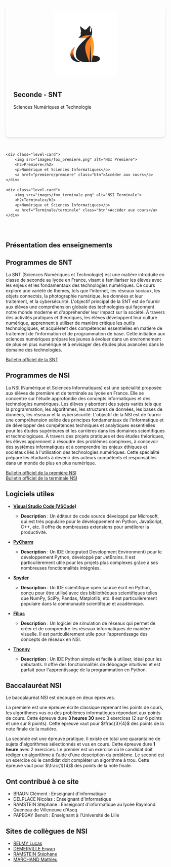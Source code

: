<style>
.level-cards {
    display: grid;
    grid-template-columns: repeat(auto-fit, minmax(300px, 1fr));
    gap: 2rem;
    padding: 2rem 0;
}

.level-card {
    background: var(--md-default-bg-color);
    border-radius: 12px;
    padding: 1.5rem;
    box-shadow: 0 4px 6px rgba(0, 0, 0, 0.1);
    transition: transform 0.3s ease;
}

.level-card:hover {
    transform: translateY(-5px);
}

.level-card img {
    width: 100%;
    height: 200px;
    object-fit: contain;
    margin-bottom: 1rem;
}

.btn {
    display: inline-block;
    padding: 0.5rem 1rem;
    background: var(--md-primary-fg-color);
    color: white !important;
    border-radius: 5px;
    text-decoration: none;
    margin-top: 1rem;
}
</style>

<section class="level-cards">
    <div class="level-card">
        <img src="images/fox_seconde.png" alt="SNT Seconde">
        <h2>Seconde - SNT</h2>
        <p>Sciences Numériques et Technologie</p>
        <a href="seconde/seconde" class="btn">Accéder aux cours</a>
    </div>

    <div class="level-card">
        <img src="images/fox_premiere.png" alt="NSI Première">
        <h2>Première</h2>
        <p>Numérique et Sciences Informatiques</p>
        <a href="premiere/premiere" class="btn">Accéder aux cours</a>
    </div>

    <div class="level-card">
        <img src="images/fox_terminale.png" alt="NSI Terminale">
        <h2>Terminale</h2>
        <p>Numérique et Sciences Informatiques</p>
        <a href="Terminale/terminale" class="btn">Accéder aux cours</a>
    </div>
</section>

## Présentation des enseignements

## Programmes de SNT

La SNT (Sciences Numériques et Technologie) est une matière introduite en classe de seconde au lycée en France, visant à familiariser les élèves avec les enjeux et les fondamentaux des technologies numériques. Ce cours explore une variété de thèmes, tels que l'internet, les réseaux sociaux, les objets connectés, la photographie numérique, les données et leur traitement, et la cybersécurité. L'objectif principal de la SNT est de fournir aux élèves une compréhension globale des technologies qui façonnent notre monde moderne et d'appréhender leur impact sur la société. À travers des activités pratiques et théoriques, les élèves développent leur culture numérique, apprennent à utiliser de manière critique les outils technologiques, et acquièrent des compétences essentielles en matière de traitement de l'information et de programmation de base. Cette initiation aux sciences numériques prépare les jeunes à évoluer dans un environnement de plus en plus numérique et à envisager des études plus avancées dans le domaine des technologies.

[Bulletin officiel de la SNT](https://www.education.gouv.fr/bo/19/Special1/MENE1901641A.htm)

## Programmes de NSI

La NSI (Numérique et Sciences Informatiques) est une spécialité proposée aux élèves de première et de terminale au lycée en France. Elle se concentre sur l'étude approfondie des concepts informatiques et des technologies numériques. Les élèves y abordent des sujets variés tels que la programmation, les algorithmes, les structures de données, les bases de données, les réseaux et la cybersécurité. L'objectif de la NSI est de fournir une compréhension solide des principes fondamentaux de l'informatique et de développer des compétences techniques et analytiques essentielles pour les études supérieures et les carrières dans les domaines scientifiques et technologiques. À travers des projets pratiques et des études théoriques, les élèves apprennent à résoudre des problèmes complexes, à concevoir des systèmes informatiques et à comprendre les enjeux éthiques et sociétaux liés à l'utilisation des technologies numériques. Cette spécialité prépare les étudiants à devenir des acteurs compétents et responsables dans un monde de plus en plus numérique.

[Bulletin officiel de la première NSI](https://www.education.gouv.fr/bo/19/Special1/MENE1901633A.htm)  
[Bulletin officiel de la terminale NSI](https://www.education.gouv.fr/bo/19/Special8/MENE1921247A.htm)

## Logiciels utiles

- **[Visual Studio Code (VSCode)](https://code.visualstudio.com/)**
  - **Description** : Un éditeur de code source développé par Microsoft, qui est très populaire pour le développement en Python, JavaScript, C++, etc. Il offre de nombreuses extensions pour améliorer la productivité.

- **[PyCharm](https://www.jetbrains.com/pycharm/download/)**
  - **Description** : Un IDE (Integrated Development Environment) pour le développement Python, développé par JetBrains. Il est particulièrement utile pour les projets plus complexes grâce à ses nombreuses fonctionnalités intégrées.

- **[Spyder](https://www.spyder-ide.org/)**
  - **Description** : Un IDE scientifique open source écrit en Python, conçu pour être utilisé avec des bibliothèques scientifiques telles que NumPy, SciPy, Pandas, Matplotlib, etc. Il est particulièrement populaire dans la communauté scientifique et académique.

- **[Filius](https://www.lernsoftware-filius.de/download.php)**
  - **Description** : Un logiciel de simulation de réseaux qui permet de créer et de comprendre les réseaux informatiques de manière visuelle. Il est particulièrement utile pour l'apprentissage des concepts de réseaux en NSI.

- **[Thonny](https://thonny.org/)**
  - **Description** : Un IDE Python simple et facile à utiliser, idéal pour les débutants. Il offre des fonctionnalités de débogage intuitives et est parfait pour l'apprentissage de la programmation en Python.

## Baccalauréat NSI

Le baccalauréat NSI est découpé en deux épreuves.

La première est une épreuve écrite classique reprenant les points de cours, les algorithmes vus ou des problèmes informatiques répondant aux points de cours.
Cette épreuve dure **3 heures 30** avec 3 exercices (2 sur 6 points et une sur 8 points).
Cette épreuve vaut pour $\frac{3}{4}$ des points de la note finale de la matière.

La seconde est une épreuve pratique. Il existe en total une quarantaine de sujets d'algorithmes sélectionnés et vus en cours.
Cette épreuve dure **1 heure** avec 2 exercices.
Le premier est un exercice où le candidat doit rédiger un algorithme à l'aide d'une description du problème.
Le second est un exercice où le candidat doit compléter un algorithme à trou.
Cette épreuve vaut pour $\frac{1}{4}$ des points de la note finale.

## Ont contribué à ce site

- BRAUN Clément : Enseignant d'informatique
- DELPLACE Nicolas : Enseignant d'informatique
- RAMSTEIN Stéphane : Enseignant d'informatique au lycée Raymond Queneau de Villeneuve d'Ascq
- PAPEGAY Benoit : Enseignant à l'Université de Lille

## Sites de collègues de NSI

- [RELMY Lucas](http://lucasrelmynsi.gitlab.io/site_cours/)
- [DEMERVILLE Erwan](https://nsi.erwandemerville.fr)
- [RAMSTEIN Stéphane](https://stephane_ramstein.gitlab.io/nsi/)
- [MARCHAND Mathieu](https://mmarchand-nsi.github.io)
